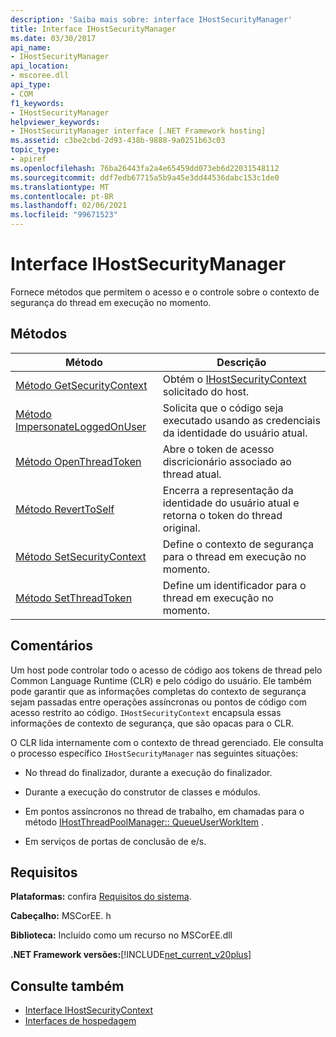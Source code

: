 ```yaml
---
description: 'Saiba mais sobre: interface IHostSecurityManager'
title: Interface IHostSecurityManager
ms.date: 03/30/2017
api_name:
- IHostSecurityManager
api_location:
- mscoree.dll
api_type:
- COM
f1_keywords:
- IHostSecurityManager
helpviewer_keywords:
- IHostSecurityManager interface [.NET Framework hosting]
ms.assetid: c3be2cbd-2d93-438b-9888-9a0251b63c03
topic_type:
- apiref
ms.openlocfilehash: 76ba26443fa2a4e65459dd073eb6d22031548112
ms.sourcegitcommit: ddf7edb67715a5b9a45e3dd44536dabc153c1de0
ms.translationtype: MT
ms.contentlocale: pt-BR
ms.lasthandoff: 02/06/2021
ms.locfileid: "99671523"
---
```

# <a name="ihostsecuritymanager-interface"></a>Interface IHostSecurityManager

Fornece métodos que permitem o acesso e o controle sobre o contexto de segurança do thread em execução no momento.  
  
## <a name="methods"></a>Métodos  
  
|Método|Descrição|  
|------------|-----------------|  
|[Método GetSecurityContext](ihostsecuritymanager-getsecuritycontext-method.md)|Obtém o [IHostSecurityContext](ihostsecuritycontext-interface.md) solicitado do host.|  
|[Método ImpersonateLoggedOnUser](ihostsecuritymanager-impersonateloggedonuser-method.md)|Solicita que o código seja executado usando as credenciais da identidade do usuário atual.|  
|[Método OpenThreadToken](ihostsecuritymanager-openthreadtoken-method.md)|Abre o token de acesso discricionário associado ao thread atual.|  
|[Método RevertToSelf](ihostsecuritymanager-reverttoself-method.md)|Encerra a representação da identidade do usuário atual e retorna o token do thread original.|  
|[Método SetSecurityContext](ihostsecuritymanager-setsecuritycontext-method.md)|Define o contexto de segurança para o thread em execução no momento.|  
|[Método SetThreadToken](ihostsecuritymanager-setthreadtoken-method.md)|Define um identificador para o thread em execução no momento.|  
  
## <a name="remarks"></a>Comentários  

 Um host pode controlar todo o acesso de código aos tokens de thread pelo Common Language Runtime (CLR) e pelo código do usuário. Ele também pode garantir que as informações completas do contexto de segurança sejam passadas entre operações assíncronas ou pontos de código com acesso restrito ao código. `IHostSecurityContext` encapsula essas informações de contexto de segurança, que são opacas para o CLR.  
  
 O CLR lida internamente com o contexto de thread gerenciado. Ele consulta o processo específico `IHostSecurityManager` nas seguintes situações:  
  
- No thread do finalizador, durante a execução do finalizador.  
  
- Durante a execução do construtor de classes e módulos.  
  
- Em pontos assíncronos no thread de trabalho, em chamadas para o método [IHostThreadPoolManager:: QueueUserWorkItem](ihostthreadpoolmanager-queueuserworkitem-method.md) .  
  
- Em serviços de portas de conclusão de e/s.  
  
## <a name="requirements"></a>Requisitos  

 **Plataformas:** confira [Requisitos do sistema](../../get-started/system-requirements.md).  
  
 **Cabeçalho:** MSCorEE. h  
  
 **Biblioteca:** Incluído como um recurso no MSCorEE.dll  
  
 **.NET Framework versões:**[!INCLUDE[net_current_v20plus](../../../../includes/net-current-v20plus-md.md)]  
  
## <a name="see-also"></a>Consulte também

- [Interface IHostSecurityContext](ihostsecuritycontext-interface.md)
- [Interfaces de hospedagem](hosting-interfaces.md)
